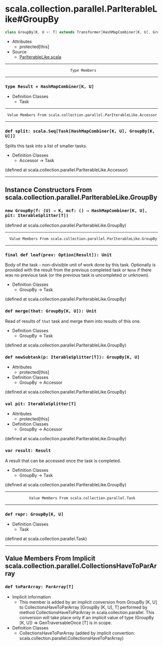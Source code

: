 
#              scala.collection.parallel.ParIterableLike#GroupBy              #

```scala
class GroupBy[K, U >: T] extends Transformer[HashMapCombiner[K, U], GroupBy[K, U]]
```

* Attributes
  * protected[this]
* Source
  * [ParIterableLike.scala](https://github.com/scala/scala/tree/6d09a1ba5f/src/library/scala/collection/parallel/ParIterableLike.scala#L1)


--------------------------------------------------------------------------------
                                  Type Members
--------------------------------------------------------------------------------


### `type Result = HashMapCombiner[K, U]`                                    ###

* Definition Classes
  * Task


--------------------------------------------------------------------------------
     Value Members From scala.collection.parallel.ParIterableLike.Accessor
--------------------------------------------------------------------------------


### `def split: scala.Seq[Task[HashMapCombiner[K, U], GroupBy[K, U]]]`       ###

Splits this task into a list of smaller tasks.

* Definition Classes
  * Accessor → Task

(defined at scala.collection.parallel.ParIterableLike.Accessor)


--------------------------------------------------------------------------------
  Instance Constructors From scala.collection.parallel.ParIterableLike.GroupBy
--------------------------------------------------------------------------------


### `new GroupBy(f: (U) ⇒ K, mcf: () ⇒ HashMapCombiner[K, U], pit: IterableSplitter[T])` ###

(defined at scala.collection.parallel.ParIterableLike.GroupBy)


--------------------------------------------------------------------------------
      Value Members From scala.collection.parallel.ParIterableLike.GroupBy
--------------------------------------------------------------------------------


### `final def leaf(prev: Option[Result]): Unit`                             ###

Body of the task - non-divisible unit of work done by this task. Optionally is
provided with the result from the previous completed task or `None` if there was
no previous task (or the previous task is uncompleted or unknown).

* Definition Classes
  * GroupBy → Task

(defined at scala.collection.parallel.ParIterableLike.GroupBy)


### `def merge(that: GroupBy[K, U]): Unit`                                   ###

Read of results of `that` task and merge them into results of this one.

* Definition Classes
  * GroupBy → Task

(defined at scala.collection.parallel.ParIterableLike.GroupBy)


### `def newSubtask(p: IterableSplitter[T]): GroupBy[K, U]`                  ###

* Attributes
  * protected[this]
* Definition Classes
  * GroupBy → Accessor

(defined at scala.collection.parallel.ParIterableLike.GroupBy)


### `val pit: IterableSplitter[T]`                                           ###

* Attributes
  * protected[this]
* Definition Classes
  * GroupBy → Accessor

(defined at scala.collection.parallel.ParIterableLike.GroupBy)


### `var result: Result`                                                     ###

A result that can be accessed once the task is completed.

* Definition Classes
  * GroupBy → Task

(defined at scala.collection.parallel.ParIterableLike.GroupBy)


--------------------------------------------------------------------------------
               Value Members From scala.collection.parallel.Task
--------------------------------------------------------------------------------


### `def repr: GroupBy[K, U]`                                                ###

* Definition Classes
  * Task

(defined at scala.collection.parallel.Task)


--------------------------------------------------------------------------------
Value Members From Implicit scala.collection.parallel.CollectionsHaveToParArray
--------------------------------------------------------------------------------


### `def toParArray: ParArray[T]`                                            ###

* Implicit information
  * This member is added by an implicit conversion from GroupBy [K, U] to
    CollectionsHaveToParArray [GroupBy [K, U], T] performed by method
    CollectionsHaveToParArray in scala.collection.parallel. This conversion will
    take place only if an implicit value of type (GroupBy [K, U]) ⇒
    GenTraversableOnce [T] is in scope.
* Definition Classes
  * CollectionsHaveToParArray
(added by implicit convertion: scala.collection.parallel.CollectionsHaveToParArray)
